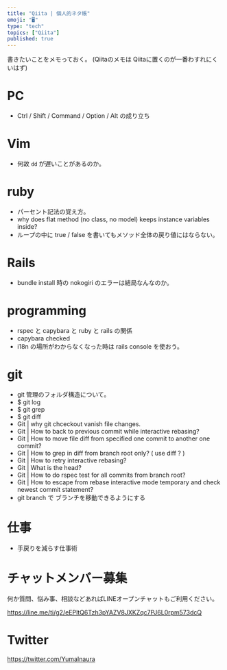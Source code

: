 ```yaml
---
title: "Qiita | 個人的ネタ帳"
emoji: "🖥"
type: "tech"
topics: ["Qiita"]
published: true
---
```


書きたいことをメモっておく。
(Qiitaのメモは Qiitaに置くのが一番わすれにくいはず)

# PC

- Ctrl / Shift / Command / Option / Alt の成り立ち

# Vim

- 何故 `dd` が遅いことがあるのか。

# ruby

- パーセント記法の覚え方。
- why does flat method (no class, no model) keeps instance variables inside?
- ループの中に true / false を書いてもメソッド全体の戻り値にはならない。

# Rails

- bundle install 時の nokogiri のエラーは結局なんなのか。

# programming

- rspec と capybara と ruby と rails の関係
- capybara checked
- i18n の場所がわからなくなった時は rails console を使おう。

# git

- git 管理のフォルダ構造について。
- $ git log
- $ git grep
- $ git diff 
- Git | why git chceckout vanish file changes.
- Git | How to back to previous commit while interactive rebasing?
- Git | How to move file diff from specified one commit to another one commit?
- Git | How to grep in diff from branch root only? ( use diff ? )
- Git | How to retry interactive rebasing?
- Git | What is the head?
- Git | How to do rspec test for all commits from branch root?
- Git | How to escape from rebase interactive mode temporary and check newest commit statement?
- git branch で ブランチを移動できるようにする

# 仕事

- 手戻りを減らす仕事術










<!-- Update From Qiita API -->

# チャットメンバー募集


何か質問、悩み事、相談などあればLINEオープンチャットもご利用ください。

https://line.me/ti/g2/eEPltQ6Tzh3pYAZV8JXKZqc7PJ6L0rpm573dcQ





# Twitter


https://twitter.com/YumaInaura


<!-- Update From Qiita API -->


